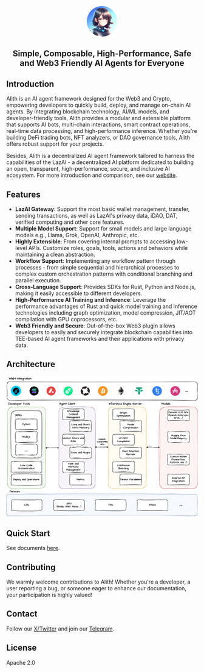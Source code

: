 <p align="center">
    <img src="imgs/logo.png" alt="Alith Logo" style="width: 80px;" />
</p>

<h2 align="center">
Simple, Composable, High-Performance, Safe and Web3 Friendly AI Agents for Everyone
</h2>

## Introduction

Alith is an AI agent framework designed for the Web3 and Crypto, empowering developers to quickly build, deploy, and manage on-chain AI agents. By integrating blockchain technology, AI/ML models, and developer-friendly tools, Alith provides a modular and extensible platform that supports AI bots, multi-chain interactions, smart contract operations, real-time data processing, and high-performance inference. Whether you're building DeFi trading bots, NFT analyzers, or DAO governance tools, Alith offers robust support for your projects.

Besides, Alith is a decentralized AI agent framework tailored to harness the capabilities of the LazAI - a decentralized AI platform dedicated to building an open, transparent, high-performance, secure, and inclusive AI ecosystem. For more introduction and comparison, see our [website](https://lazai.network/alith).

## Features

+ **LazAI Gateway**: Support the most basic wallet management, transfer, sending transactions, as well as LazAI's privacy data, iDAO, DAT, verified computing and other core features.
+ **Multiple Model Support**: Support for small models and large language models e.g., Llama, Grok, OpenAI, Anthropic, etc.
+ **Highly Extensible**: From covering internal prompts to accessing low-level APIs. Customize roles, goals, tools, actions and behaviors while maintaining a clean abstraction.
+ **Workflow Support**: Implementing any workflow pattern through processes - from simple sequential and hierarchical processes to complex custom orchestration patterns with conditional branching and parallel execution.
+ **Cross-Language Support**: Provides SDKs for Rust, Python and Node.js, making it easily accessible to different developers.
+ **High-Performance AI Training and Inference**: Leverage the performance advantages of Rust and quick model training and inference technologies including graph optimization, model compression, JIT/AOT compilation with GPU coprocessors, etc.
+ **Web3 Friendly and Secure**: Out-of-the-box Web3 plugin allows developers to easily and securely integrate blockchain capabilities into TEE-based AI agent frameworks and their applications with privacy data.

## Architecture

<p align="center">
    <img src="imgs/alith.png" alt="Alith Arch" />
</p>

## Quick Start

See documents [here](https://alith.lazai.network/docs/get-started).

## Contributing

We warmly welcome contributions to Alith! Whether you're a developer, a user reporting a bug, or someone eager to enhance our documentation, your participation is highly valued!

## Contact

Follow our [X/Twitter](https://x.com/0xalith) and join our [Telegram](https://t.me/alithai).

## License

Apache 2.0
